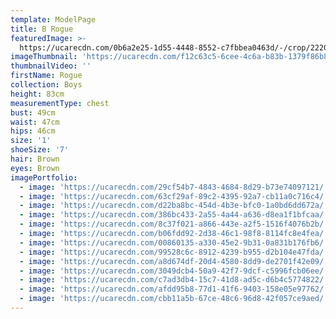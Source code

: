 ```yaml
---
template: ModelPage
title: B Rogue
featuredImage: >-
  https://ucarecdn.com/0b6a2e25-1d55-4448-8552-c7fbbea0463d/-/crop/2220x950/0,0/-/preview/
imageThumbnail: 'https://ucarecdn.com/f12c63c5-6cee-4c6a-b83b-1379f86b8231/'
thumbnailVideo: ''
firstName: Rogue
collection: Boys
height: 83cm
measurementType: chest
bust: 49cm
waist: 47cm
hips: 46cm
size: '1'
shoeSize: '7'
hair: Brown
eyes: Brown
imagePortfolio:
  - image: 'https://ucarecdn.com/29cf54b7-4843-4684-8d29-b73e74097121/'
  - image: 'https://ucarecdn.com/63cf29af-89c2-4395-92a7-cb11a0c716c4/'
  - image: 'https://ucarecdn.com/d22ba8bc-454d-4b3e-bfc0-1a0bd6dd672a/'
  - image: 'https://ucarecdn.com/386bc433-2a55-4a44-a636-d8ea1f1bfcaa/'
  - image: 'https://ucarecdn.com/8c37f021-a866-443e-a2f5-1516f4076b2b/'
  - image: 'https://ucarecdn.com/b06fdd92-2d38-46c1-98f8-8114fc8e4fea/'
  - image: 'https://ucarecdn.com/00860135-a330-45e2-9b31-0a831b176fb6/'
  - image: 'https://ucarecdn.com/99528c6c-8912-4239-b955-d2b104e47fda/'
  - image: 'https://ucarecdn.com/a8d674df-20d4-4580-8dd9-de2701f42e09/'
  - image: 'https://ucarecdn.com/3049dcb4-50a9-42f7-9dcf-c5996fcb06ee/'
  - image: 'https://ucarecdn.com/c7ad3db4-15c7-41d8-ad5c-d6b4c5774822/'
  - image: 'https://ucarecdn.com/afdd95b8-77d1-41f6-9403-158e05e97762/'
  - image: 'https://ucarecdn.com/cbb11a5b-67ce-48c6-96d8-42f057ce9aed/'
---
```


